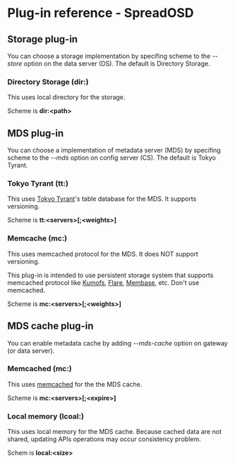 Plug-in reference - SpreadOSD
============================

## Storage plug-in

You can choose a storage implementation by specifing scheme to the *--store* option on the data server (DS). The default is Directory Storage.


### Directory Storage (dir:)

This uses local directory for the storage.

Scheme is **dir:&lt;path&gt;**

## MDS plug-in

You can choose a implementation of metadata server (MDS) by specifing scheme to the *--mds* option on config server (CS). The default is Tokyo Tyrant.

### Tokyo Tyrant (tt:)

This uses [Tokyo Tyrant](http://fallabs.com/tokyotyrant/)'s table database for the MDS.
It supports versioning.

Scheme is **tt:&lt;servers&gt;[;&lt;weights&gt;]**


### Memcache (mc:)

This uses memcached protocol for the MDS.
It does NOT support versioning.

This plug-in is intended to use persistent storage system that supports memcached protocol like [Kumofs](http://kumofs.sourceforge.net/), [Flare](http://labs.gree.jp/Top/OpenSource/Flare-en.html), [Membase](http://www.membase.org/), etc.
Don't use memcached.

Scheme is **mc:&lt;servers&gt;[;&lt;weights&gt;]**


## MDS cache plug-in

You can enable metadata cache by adding *--mds-cache* option on gateway (or data server).

### Memcached (mc:)

This uses [memcached](http://memcached.org/) for the the MDS cache.

Scheme is **mc:&lt;servers&gt;[;&lt;expire&gt;]**


### Local memory (lcoal:)

This uses local memory for the MDS cache.
Because cached data are not shared, updating APIs operations may occur consistency problem.

Schem is **local:&lt;size&gt;**


